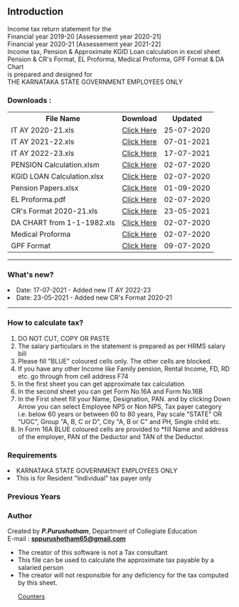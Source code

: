 

## Introduction

Income tax return statement for the <br> Financial year 2019-20 [Assessement year 2020-21]<br> Financial year 2020-21 [Assessement year 2021-22]<br> Income tax, Pension & Approximate KGID Loan calculation in excel sheet <br> Pension & CR's Format, EL Proforma, Medical Proforma, GPF Format & DA Chart <br> is prepared and designed for <br> THE KARNATAKA STATE GOVERNMENT EMPLOYEES ONLY

### Downloads :


<table class="dl">
  <th>File Name</th>
  <th>Download</th>
  <th>Updated</th>
  <tr>
    <td>IT AY 2020-21.xls</td>
    <td><a href="IT AY 2020-21.xls" download>Click Here</a></td>
    <td>25-07-2020</td>
  </tr>
  <tr>
    <td>IT AY 2021-22.xls</td>
    <td><a href="IT AY 2021-22.xls" download>Click Here</a></td>
    <td>07-01-2021</td>
  </tr>
   <tr>
    <td>IT AY 2022-23.xls</td>
    <td><a href="IT AY 2022-23.xls" download>Click Here</a></td>
    <td>17-07-2021</td>
  </tr>
  <tr>
    <td>PENSION Calculation.xlsm</td>
    <td><a href="PENSION Calculation.xlsm" download>Click Here</a>
    <td>02-07-2020</td></td>
  </tr>
  <tr>
    <td>KGID LOAN Calculation.xlsx</td>
    <td><a href="KGID LOAN Calculation.xlsx" download>Click Here</a>
    <td>02-07-2020</td></td>
  </tr>
  <tr>
    <td>Pension Papers.xlsx</td>
    <td><a href="Pension Papers.xlsx" download>Click Here</a></td>
    <td>01-09-2020</td>
  </tr>
  <tr>
    <td>EL Proforma.pdf</td>
    <td><a href="EL Proforma.pdf" download>Click Here</a></td>
    <td>02-07-2020</td>
  </tr>
  <tr>
    <td>CR's Format 2020-21.xls</td>
    <td><a href="CR's Format 2020-21.xls" download>Click Here</a>
    <td>23-05-2021</td>
    </td>
  </tr>
  <tr>
    <td>DA CHART from 1-1-1982.xls</td>
    <td><a href="DA CHART from 1-1-1982.xls" download>Click Here</a>	            </td>
    <td>02-07-2020</td>
  </tr>
  <tr>
    <td>Medical Proforma</td>
    <td><a href="Medical Proforma.xlsx" download>Click Here</a>	            </td>
    <td>02-07-2020</td>
  </tr>
   <tr>
    <td>GPF Format</td>
    <td><a href="GPF Format.xlsx" download>Click Here</a>	  </td>
    <td>09-07-2020</td>
  </tr>
  
</table>
<hr>

### What's new?

<li> Date: 17-07-2021 - Added new IT AY 2022-23 </li>
<li> Date: 23-05-2021 - Added new CR's Format 2020-21 </li>


<hr>

### How to calculate tax?

<ol>
        <li> DO NOT CUT, COPY OR PASTE </li>
        <li>The salary particulars in the statement is prepared as per HRMS salary bill</li>
        <li>Please fill "BLUE" coloured cells only. The other cells are blocked.</li>
        <li>If you have any other Income like Family pension, Rental Income, FD, RD etc. go through from cell address F74
        </li>
        <li>In the first sheet you can get approximate tax calculation</li>
        <li>In the second sheet you can get Form No.16A and Form No.16B</li>
        <li>In the First sheet fill your Name, Designation, PAN. and by clicking Down Arrow you can select Employee NPS or Non NPS, Tax payer category i.e. below 60 years or between 60 to 80 years, Pay scale "STATE" OR "UGC", Group "A, B, C or D", City "A,
            B or C" and PH, Single child etc.</li>
        <li>In Form 16A BLUE coloured cells are provided to *fill Name and address of the employer, PAN of the Deductor and TAN of the Deductor.</li>
    </ol>
    
### Requirements

 <li> KARNATAKA STATE GOVERNMENT EMPLOYEES ONLY</li>
  <li> This is for Resident "Individual" tax payer only</li>
    
### Previous Years

### Author

Created by **_P.Purushotham_**, Department of Collegiate Education<br> E-mail : **sppurushotham65@gmail.com**

 <ul>
 <li>The creator of this software is not a Tax consultant</li>
 <li>This file can be used to calculate the approximate tax payable by a salaried person</li>
 <li>The creator will not responsible for any deficiency for the tax computed by this sheet.</li>
  
   <a href='http://www.freevisitorcounters.com'>Counters</a> <script type='text/javascript' src='https://www.freevisitorcounters.com/auth.php?id=ed3ba4d4ed23a533ba527ef5863f14009c2f8159'></script>
<script type="text/javascript" src="https://www.freevisitorcounters.com/en/home/counter/688494/t/0"></script>
